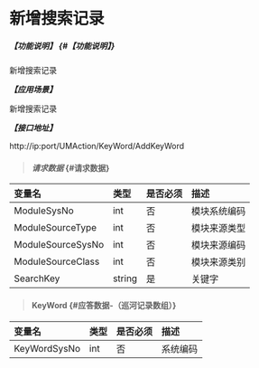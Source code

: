 # 新增搜索记录

##### _【功能说明】_ {#【功能说明】}

新增搜索记录

_**【应用场景】**_

新增搜索记录

_**【接口地址】**_

http://ip:port/UMAction/KeyWord/AddKeyWord

> #### _请求数据_ {#请求数据}

| 变量名 | 类型 | 是否必须 | 描述 |
| :--- | :--- | :--- | :--- |
| ModuleSysNo| int | 否 | 模块系统编码 |
| ModuleSourceType| int | 否 | 模块来源类型 |
| ModuleSourceSysNo| int | 否 | 模块来源编码 |
| ModuleSourceClass| int | 否 | 模块来源类别 |
| SearchKey| string | 是 |关键字|


> #### KeyWord {#应答数据-（巡河记录数组）}

| 变量名 | 类型 | 是否必须 | 描述 |
| :--- | :--- | :--- | :--- |
| KeyWordSysNo| int | 否 | 系统编码 |






